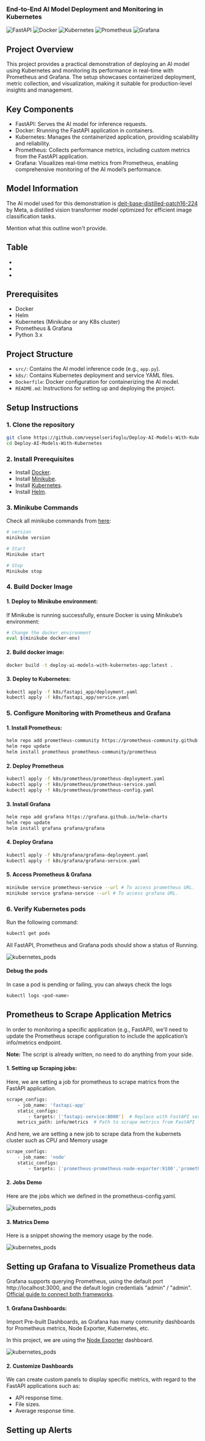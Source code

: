 ### End-to-End AI Model Deployment and Monitoring in Kubernetes
<!-- Tech used  -->
![FastAPI](https://img.shields.io/badge/FastAPI-005571?style=flat-square&logo=fastapi&logoColor=white) ![Docker](https://img.shields.io/badge/Docker-2496ED?style=flat-square&logo=docker&logoColor=white) ![Kubernetes](https://img.shields.io/badge/Kubernetes-326ce5?style=flat-square&logo=kubernetes&logoColor=white) ![Prometheus](https://img.shields.io/badge/Prometheus-E6522C?style=flat-square&logo=prometheus&logoColor=white) ![Grafana](https://img.shields.io/badge/Grafana-F46800?style=flat-square&logo=grafana&logoColor=white) 

## Project Overview

This project provides a practical demonstration of deploying an AI model using Kubernetes and monitoring its performance in real-time with Prometheus and Grafana. The setup showcases containerized deployment, metric collection, and visualization, making it suitable for production-level insights and management.

## Key Components
- FastAPI: Serves the AI model for inference requests.
- Docker: Rrunning the FastAPI application in containers.
- Kubernetes: Manages the containerized application, providing scalability and reliability.
- Prometheus: Collects performance metrics, including custom metrics from the FastAPI application.
- Grafana: Visualizes real-time metrics from Prometheus, enabling comprehensive monitoring of the AI model’s performance.


## Model Information

The AI model used for this demonstration is [deit-base-distilled-patch16-224](https://huggingface.co/facebook/deit-base-distilled-patch16-224) by Meta, a distilled vision transformer model optimized for efficient image classification tasks.


Mention what this outline won't provide. 
## Table
- 
- 
- 

## Prerequisites
- Docker
- Helm
- Kubernetes (Minikube or any K8s cluster)
- Prometheus & Grafana
- Python 3.x

## Project Structure
- `src/`: Contains the AI model inference code (e.g., `app.py`).
- `k8s/`: Contains Kubernetes deployment and service YAML files.
- `Dockerfile`: Docker configuration for containerizing the AI model.
- `README.md`: Instructions for setting up and deploying the project.

## Setup Instructions

### 1. Clone the repository
```bash
git clone https://github.com/veyselserifoglu/Deploy-AI-Models-With-Kubernetes.git
cd Deploy-AI-Models-With-Kubernetes
```

### 2. Install Prerequisites
- Install [Docker](https://docs.docker.com/engine/install/ubuntu/).
- Install [Minikube](https://minikube.sigs.k8s.io/docs/start/?arch=%2Flinux%2Fx86-64%2Fstable%2Fbinary+download).
- Install [Kubernetes](https://kubernetes.io/releases/download/).
- Install [Helm](https://helm.sh/docs/intro/install/).

### 3. Minikube Commands
Check all minikube commands from [here](https://minikube.sigs.k8s.io/docs/commands/):
```bash
# version
minikube version

# Start
Minikube start

# Stop
Minikube stop
```

### 4. Build Docker Image

#### 1. Deploy to Minikube environment:
If Minikube is running successfully, ensure Docker is using Minikube’s environment:

```bash
# Change the docker environment
eval $(minikube docker-env)
```

#### 2. Build docker image:
```bash
docker build -t deploy-ai-models-with-kubernetes-app:latest .
```

#### 3. Deploy to Kubernetes: 
```bash
kubectl apply -f k8s/fastapi_app/deployment.yaml
kubectl apply -f k8s/fastapi_app/service.yaml
```

### 5. Configure Monitoring with Prometheus and Grafana

#### 1. Install Prometheus:
```bash 
helm repo add prometheus-community https://prometheus-community.github.io/helm-charts
helm repo update
helm install prometheus prometheus-community/prometheus
```

#### 2. Deploy Prometheus
```bash
kubectl apply -f k8s/prometheus/prometheus-deployment.yaml
kubectl apply -f k8s/prometheus/prometheus-service.yaml
kubectl apply -f k8s/prometheus/prometheus-config.yaml
```

#### 3. Install Grafana
```bash
helm repo add grafana https://grafana.github.io/helm-charts
helm repo update
helm install grafana grafana/grafana
```

#### 4. Deploy Grafana
```bash
kubectl apply -f k8s/grafana/grafana-deployment.yaml
kubectl apply -f k8s/grafana/grafana-service.yaml
```

#### 5. Access Prometheus & Grafana
```bash
minikube service prometheus-service --url # To access prometheus URL.
minikube service grafana-service --url # To access grafana URL.
```

### 6. Verify Kubernetes pods
Run the following command:
```bash
kubectl get pods
```
All FastAPI, Prometheus and Grafana pods should show a status of Running. 

![kubernetes_pods](/static/images/kubernetes_pods.png)

#### Debug the pods
In case a pod is pending or failing, you can always check the logs

```bash
kubectl logs <pod-name>
```

## Prometheus to Scrape Application Metrics
In order to monitoring a specific application (e.g., FastAPI), we'll need to update the Prometheus scrape configuration to include the application’s info/metrics endpoint. 

<b>Note:</b> The script is already written, no need to do anything from your side.

#### 1. Setting up Scraping jobs:
Here, we are setting a job for prometheus to scrape matrics from the FastAPI application. 
```bash
scrape_configs:
    - job_name: 'fastapi-app'
    static_configs:
        - targets: ['fastapi-service:8000']  # Replace with FastAPI service name and port
    metrics_path: info/metrics  # Path to scrape metrics from FastAPI
```

And here, we are setting a new job to scrape data from the kubernets cluster such as CPU and Memory usage

```bash
scrape_configs:
    - job_name: 'node'
    static_configs:
        - targets: ['prometheus-prometheus-node-exporter:9100','prometheus-kube-state-metrics:8080','kube-state-metrics:8080']
```

#### 2. Jobs Demo
Here are the jobs which we defined in the prometheus-config.yaml.

![kubernetes_pods](/static/images/prometheus_jobs.png)

#### 3. Matrics Demo
Here is a snippet showing the memory usage by the node. 

![kubernetes_pods](/static/images/node_memory_usage.png)

## Setting up Grafana to Visualize Prometheus data
Grafana supports querying Prometheus, using the default port http://localhost:3000, and the default login credentials "admin" / "admin". [Official guide to connect both frameworks](https://prometheus.io/docs/visualization/grafana/).


#### 1. Grafana Dashboards:
Import Pre-built Dashboards, as Grafana has many community dashboards for Prometheus metrics, Node Exporter, Kubernetes, etc.

In this project, we are using the [Node Exporter](https://grafana.com/grafana/dashboards/1860-node-exporter-full/) dashboard. 

![kubernetes_pods](/static/images/grafana_visualization.png)

#### 2. Customize Dashboards
We can create custom panels to display specific metrics, with regard to the FastAPI applications such as:

- API response time. 
- File sizes. 
- Average response time. 


## Setting up Alerts 
